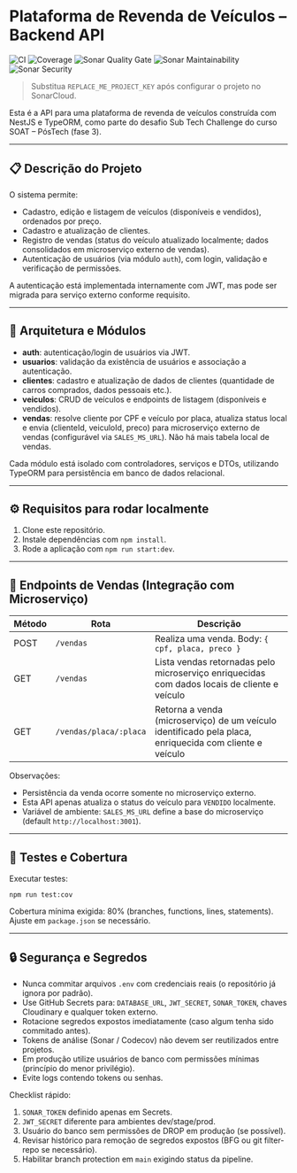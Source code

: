 # Plataforma de Revenda de Veículos – Backend API

![CI](https://github.com/Thiago5g/task4_getaway_fiap/actions/workflows/ci.yml/badge.svg)
![Coverage](https://img.shields.io/badge/coverage-80%2B-green?style=flat)
![Sonar Quality Gate](https://sonarcloud.io/api/project_badges/measure?project=REPLACE_ME_PROJECT_KEY&metric=alert_status)
![Sonar Maintainability](https://sonarcloud.io/api/project_badges/measure?project=REPLACE_ME_PROJECT_KEY&metric=sqale_rating)
![Sonar Security](https://sonarcloud.io/api/project_badges/measure?project=REPLACE_ME_PROJECT_KEY&metric=security_rating)

> Substitua `REPLACE_ME_PROJECT_KEY` após configurar o projeto no SonarCloud.

Esta é a API para uma plataforma de revenda de veículos construída com NestJS e TypeORM, como parte do desafio Sub Tech Challenge do curso SOAT – PósTech (fase 3).

---

## 📋 Descrição do Projeto

O sistema permite:
- Cadastro, edição e listagem de veículos (disponíveis e vendidos), ordenados por preço.
- Cadastro e atualização de clientes.
- Registro de vendas (status do veículo atualizado localmente; dados consolidados em microserviço externo de vendas).
- Autenticação de usuários (via módulo `auth`), com login, validação e verificação de permissões.

A autenticação está implementada internamente com JWT, mas pode ser migrada para serviço externo conforme requisito.

---

## 🧱 Arquitetura e Módulos

- **auth**: autenticação/login de usuários via JWT.
- **usuarios**: validação da existência de usuários e associação a autenticação.
- **clientes**: cadastro e atualização de dados de clientes (quantidade de carros comprados, dados pessoais etc.).
- **veiculos**: CRUD de veículos e endpoints de listagem (disponíveis e vendidos).
- **vendas**: resolve cliente por CPF e veículo por placa, atualiza status local e envia (clienteId, veiculoId, preco) para microserviço externo de vendas (configurável via `SALES_MS_URL`). Não há mais tabela local de vendas.

Cada módulo está isolado com controladores, serviços e DTOs, utilizando TypeORM para persistência em banco de dados relacional.

---

## ⚙️ Requisitos para rodar localmente

1. Clone este repositório.
2. Instale dependências com `npm install`.
3. Rode a aplicação com `npm run start:dev`.

---

## 🔌 Endpoints de Vendas (Integração com Microserviço)

| Método | Rota | Descrição |
|--------|------|-----------|
| POST | `/vendas` | Realiza uma venda. Body: `{ cpf, placa, preco }` |
| GET | `/vendas` | Lista vendas retornadas pelo microserviço enriquecidas com dados locais de cliente e veículo |
| GET | `/vendas/placa/:placa` | Retorna a venda (microserviço) de um veículo identificado pela placa, enriquecida com cliente e veículo |

Observações:
- Persistência da venda ocorre somente no microserviço externo.
- Esta API apenas atualiza o status do veículo para `VENDIDO` localmente.
- Variável de ambiente: `SALES_MS_URL` define a base do microserviço (default `http://localhost:3001`).

---

## 🧪 Testes e Cobertura

Executar testes:

```
npm run test:cov
```

Cobertura mínima exigida: 80% (branches, functions, lines, statements). Ajuste em `package.json` se necessário.

---

## 🔒 Segurança e Segredos

- Nunca commitar arquivos `.env` com credenciais reais (o repositório já ignora por padrão).
- Use GitHub Secrets para: `DATABASE_URL`, `JWT_SECRET`, `SONAR_TOKEN`, chaves Cloudinary e qualquer token externo.
- Rotacione segredos expostos imediatamente (caso algum tenha sido commitado antes).
- Tokens de análise (Sonar / Codecov) não devem ser reutilizados entre projetos.
- Em produção utilize usuários de banco com permissões mínimas (princípio do menor privilégio).
- Evite logs contendo tokens ou senhas.

Checklist rápido:
1. `SONAR_TOKEN` definido apenas em Secrets.
2. `JWT_SECRET` diferente para ambientes dev/stage/prod.
3. Usuário do banco sem permissões de DROP em produção (se possível).
4. Revisar histórico para remoção de segredos expostos (BFG ou git filter-repo se necessário).
5. Habilitar branch protection em `main` exigindo status da pipeline.
